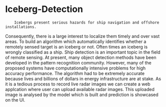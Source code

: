 # Iceberg-Detection
        Icebergs present serious hazards for ship navigation and offshore installations.
Consequently, there is a large interest to localize them timely and over vast areas. 
To build an algorithm which automatically identifies whether a remotely sensed target is an iceberg or not. 
Often times an iceberg is wrongly classified as a ship. Ship detection is an important topic in the field of remote sensing.
At present, many object detection methods have been developed in the pattern recognition community. 
However, many of the proposed systems have computationally intensive problems for high accuracy performance.
The algorithm had to be extremely accurate because lives and billions of dollars in energy
infrastructure are at stake. As it is a tedious process to record live radar images we can
create a web applcation where user can upload available radar images. This uploaded
image is analysed by the model which is built and prediction is showcased on the UI.
